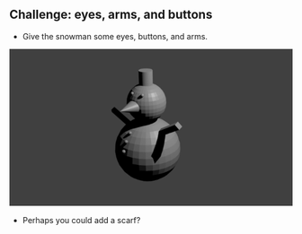 ## Challenge: eyes, arms, and buttons

+ Give the snowman some eyes, buttons, and arms.

![Eyes buttons and arms](images/blender-snowman.png)

+ Perhaps you could add a scarf?